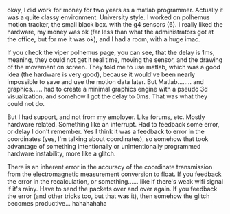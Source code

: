
okay, I did work for money for two years as a matlab programmer. Actually it was a quite classy environment. University style. I worked on polhemus motion tracker, the small black box. with the g4 sensors (6). I really liked the hardware, my money was ok (far less than what the administrators got at the office, but for me it was ok), and I had a room, with a huge imac. 

If you check the viper polhemus page, you can see, that the delay is 1ms, meaning, they could not get it real time, moving the sensor, and the drawing of the movement on screen. They told me to use matlab, which was a good idea (the hardware is very good), because it would've been nearly impossible to save and use the motion data later. But Matlab........ and graphics...... had to create a minimal graphics engine with a pseudo 3d visualization, and somehow I got the delay to 0ms. That was what they could not do.

But I had support, and not from my employer. Like forums, etc. Mostly hardware related. Something like an interrupt. Had to feedback some error, or delay I don't remember. Yes I think it was a feedback to error in the coordinates (yes, I'm talking about coordinates), so somehow that took advantage of something intentionally or unintentionally programmed hardware instability, more like a glitch. 

There is an inherent error in the accuracy of the coordinate transmission from the electromagnetic measurement conversion to float. If you feedback the error in the recalculation, or something...... like if there's weak wifi signal if it's rainy. Have to send the packets over and over again. If you feedback the error (and other tricks too, but that was it), then somehow the glitch becomes productive... hahahahaha
